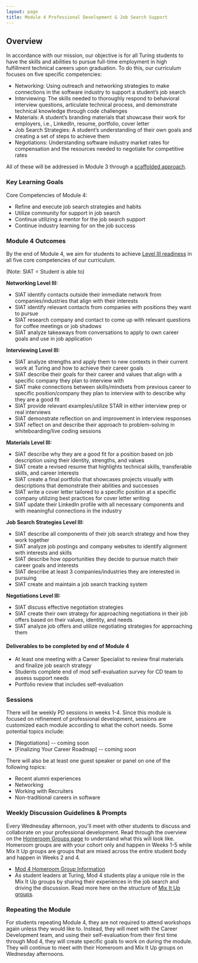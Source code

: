 ```yaml
---
layout: page
title: Module 4 Professional Development & Job Search Support
---
```


## Overview
In accordance with our mission, our objective is for all Turing students to have the skills and abilities to pursue full-time employment in high fulfillment technical careers upon graduation. To do this, our curriculum focuses on five specific competencies:

* Networking: Using outreach and networking strategies to make connections in the software industry to support a student’s job search
* Interviewing: The skills needed to thoroughly respond to behavioral interview questions, articulate technical process, and demonstrate technical knowledge through code challenges
* Materials: A student’s branding materials that showcase their work for employers, i.e., LinkedIn, resume, portfolio, cover letter
* Job Search Strategies: A student’s understanding of their own goals and creating a set of steps to achieve them
* Negotiations: Understanding software industry market rates for compensation and the resources needed to negotiate for competitive rates

All of these will be addressed in Module 3 through a [scaffolded approach](https://www.edglossary.org/scaffolding/#:~:text=In%20education%2C%20scaffolding%20refers%20to,independence%20in%20the%20learning%20process.). 

### Key Learning Goals
Core Competencies of Module 4:
* Refine and execute job search strategies and habits
* Utilize community for support in job search
* Continue utilizing a mentor for the job search support
* Continue industry learning for on the job success

### Module 4 Outcomes
By the end of Module 4, we aim for students to achieve [Level III readiness](/standards_and_rubric/index) in all five core competencies of our curriculum.

(Note: SIAT = Student is able to)

**Networking Level III:**
* SIAT identify contacts outside their immediate network from companies/industries that align with their interests
* SIAT identify relevant contacts from companies with positions they want to pursue
* SIAT research company and contact to come up with relevant questions for coffee meetings or job shadows
* SIAT analyze takeaways from conversations to apply to own career goals and use in job application

**Interviewing Level III:**
* SIAT analyze strengths and apply them to new contexts in their current work at Turing and how to achieve their career goals
* SIAT describe their goals for their career and values that align with a specific company they plan to interview with
* SIAT make connections between skills/mindsets from previous career to specific position/company they plan to interview with to describe why they are a good fit
* SIAT provide relevant examples/utilize STAR in either interview prep or real interviews
* SIAT demonstrate reflection on and improvement in interview responses
* SIAT reflect on and describe their approach to problem-solving in whiteboarding/live coding sessions

**Materials Level III:**
* SIAT describe why they are a good fit for a position based on job description using their identity, strengths, and values
* SIAT create a revised resume that highlights technical skills, transferable skills, and career interests
* SIAT create a final portfolio that showcases projects visually with descriptions that demonstrate their abilities and successes
* SIAT write a cover letter tailored to a specific position at a specific company utilizing best practices for cover letter writing
* SIAT update their LinkedIn profile with all necessary components and with meaningful connections in the industry

**Job Search Strategies Level III:**
* SIAT describe all components of their job search strategy and how they work together 
* SIAT analyze job postings and company websites to identify alignment with interests and skills
* SIAT describe how opportunities they decide to pursue match their career goals and interests
* SIAT describe at least 3 companies/industries they are interested in pursuing
* SIAT create and maintain a job search tracking system

**Negotiations Level III:**
* SIAT discuss effective negotiation strategies
* SIAT create their own strategy for approaching negotiations in their job offers based on their values, identity, and needs
* SIAT analyze job offers and utilize negotiating strategies for approaching them

#### Deliverables to be completed by end of Module 4
* At least one meeting with a Career Specialist to review final materials and finalize job search strategy
* Students complete end of mod self-evaluation survey for CD team to assess support needs
* Portfolio review that includes self-evaluation

### Sessions
There will be weekly PD sessions in weeks 1-4. Since this module is focused on refinement of professional development, sessions are customized each module according to what the cohort needs. Some potential topics include:

* [Negotiations] -- coming soon
* [Finalizing Your Career Roadmap] -- coming soon

There will also be at least one guest speaker or panel on one of the following topics:
* Recent alumni experiences
* Networking
* Working with Recruiters
* Non-traditional careers in software

### Weekly Discussion Guidelines & Prompts
Every Wednesday afternoon, you'll meet with other students to discuss and collaborate on your professional development. Read through the overview on the [Homeroom Groups page](/student_discussion_groups/index) to understand what this will look like. Homeroom groups are with your cohort only and happen in Weeks 1-5 while Mix It Up groups are groups that are mixed across the entire student body and happen in Weeks 2 and 4.

* [Mod 4 Homeroom Group Information](/student_discussion_groups/mod4_homeroom_discussion_prompts)
* As student leaders at Turing, Mod 4 students play a unique role in the Mix It Up groups by sharing their experiences in the job search and driving the discussion. Read more here on the structure of [Mix It Up groups](/mixed_groups).

### Repeating the Module
For students repeating Module 4, they are not required to attend workshops again unless they would like to. Instead, they will meet with the Career Development team, and using their self-evaluation from their first time through Mod 4, they will create specific goals to work on during the module. They will continue to meet with their Homeroom and Mix It Up groups on Wednesday afternoons. 
